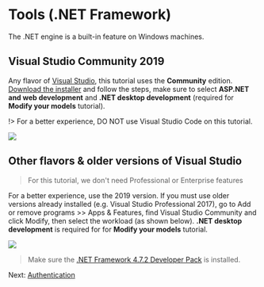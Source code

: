 # Tools (.NET Framework)

The .NET engine is a built-in feature on Windows machines.

## Visual Studio Community 2019

Any flavor of [Visual Studio](https://visualstudio.microsoft.com/vs/), this tutorial uses the **Community** edition. [Download the installer](https://visualstudio.microsoft.com/vs/) and follow the steps, make sure to select **ASP.NET and web development** and **.NET desktop development** (required for **Modify your models** tutorial).

!> For a better experience, DO NOT use Visual Studio Code on this tutorial.

![](_media/net/workloads_2019.png)


## Other flavors & older versions of Visual Studio

> For this tutorial, we don't need Professional or Enterprise features

For a better experience, use the 2019 version. If you must use older versions already installed (e.g. Visual Studio Professional 2017), go to Add or remove programs >> Apps & Features, find Visual Studio Community and click Modify, then select the workload (as shown below). **.NET desktop development** is required for for **Modify your models** tutorial.

![](_media/net/workloads_2017.png)

> Make sure the [.NET Framework 4.7.2 Developer Pack](https://dotnet.microsoft.com/download/dotnet-framework/net472) is installed.

Next: [Authentication](oauth/)